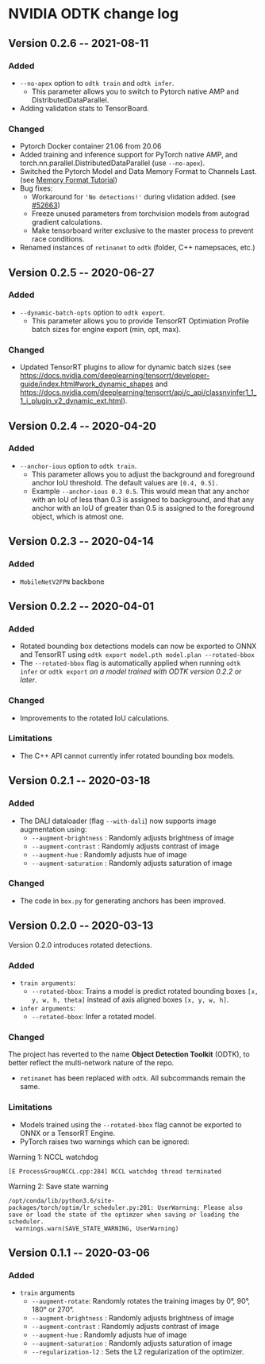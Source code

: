 # NVIDIA ODTK change log

## Version 0.2.6 -- 2021-08-11

### Added
* `--no-apex` option to `odtk train` and `odtk infer`.
  * This parameter allows you to switch to Pytorch native AMP and DistributedDataParallel.
* Adding validation stats to TensorBoard.

### Changed
* Pytorch Docker container 21.06 from 20.06
* Added training and inference support for PyTorch native AMP, and torch.nn.parallel.DistributedDataParallel (use `--no-apex`).
* Switched the Pytorch Model and Data Memory Format to Channels Last. (see [Memory Format Tutorial](https://pytorch.org/tutorials/intermediate/memory_format_tutorial.html))
* Bug fixes:
  * Workaround for `'No detections!'` during vlidation added. (see [#52663](https://github.com/pytorch/pytorch/issues/52663))
  * Freeze unused parameters from torchvision models from autograd gradient calculations.
  * Make tensorboard writer exclusive to the master process to prevent race conditions.
* Renamed instances of `retinanet` to `odtk` (folder, C++ namepsaces, etc.)


## Version 0.2.5 -- 2020-06-27

### Added
* `--dynamic-batch-opts` option to `odtk export`.
  * This parameter allows you to provide TensorRT Optimiation Profile batch sizes for engine export (min, opt, max).

### Changed
* Updated TensorRT plugins to allow for dynamic batch sizes (see https://docs.nvidia.com/deeplearning/tensorrt/developer-guide/index.html#work_dynamic_shapes and https://docs.nvidia.com/deeplearning/tensorrt/api/c_api/classnvinfer1_1_1_i_plugin_v2_dynamic_ext.html).


## Version 0.2.4 -- 2020-04-20

### Added
* `--anchor-ious` option to `odtk train`.
  * This parameter allows you to adjust the background and foreground anchor IoU threshold. The default values are `[0.4, 0.5].` 
  * Example `--anchor-ious 0.3 0.5`. This would mean that any anchor with an IoU of less than 0.3 is assigned to background, 
  and that any anchor with an IoU of greater than 0.5 is assigned to the foreground object, which is atmost one.

## Version 0.2.3 -- 2020-04-14

### Added
* `MobileNetV2FPN` backbone

## Version 0.2.2 -- 2020-04-01

### Added
* Rotated bounding box detections models can now be exported to ONNX and TensorRT using `odtk export model.pth model.plan --rotated-bbox`
* The `--rotated-bbox` flag is automatically applied when running `odtk infer` or `odtk export` _on a model trained with ODTK version 0.2.2 or later_. 

### Changed

* Improvements to the rotated IoU calculations.

### Limitations

* The C++ API cannot currently infer rotated bounding box models.

## Version 0.2.1 -- 2020-03-18

### Added
* The DALI dataloader (flag `--with-dali`) now supports image augmentation using:
   * `--augment-brightness` : Randomly adjusts brightness of image
   * `--augment-contrast` : Randomly adjusts contrast of image
   * `--augment-hue` : Randomly adjusts hue of image
   * `--augment-saturation` : Randomly adjusts saturation of image

### Changed
* The code in `box.py` for generating anchors has been improved.

## Version 0.2.0 -- 2020-03-13

Version 0.2.0 introduces rotated detections.

### Added
* `train arguments`:
  * `--rotated-bbox`: Trains a model is predict rotated bounding boxes `[x, y, w, h, theta]` instead of axis aligned boxes `[x, y, w, h]`.
* `infer arguments`:
  * `--rotated-bbox`: Infer a rotated model.

### Changed
The project has reverted to the name **Object Detection Toolkit** (ODTK), to better reflect the multi-network nature of the repo.
* `retinanet` has been replaced with `odtk`. All subcommands remain the same. 

### Limitations
* Models trained using the `--rotated-bbox` flag cannot be exported to ONNX or a TensorRT Engine.
* PyTorch raises two warnings which can be ignored:

Warning 1: NCCL watchdog
```
[E ProcessGroupNCCL.cpp:284] NCCL watchdog thread terminated
```

Warning 2: Save state warning
```
/opt/conda/lib/python3.6/site-packages/torch/optim/lr_scheduler.py:201: UserWarning: Please also save or load the state of the optimzer when saving or loading the scheduler.
  warnings.warn(SAVE_STATE_WARNING, UserWarning)
```

## Version 0.1.1 -- 2020-03-06

### Added
 * `train` arguments
   * `--augment-rotate`: Randomly rotates the training images by 0&deg;, 90&deg;, 180&deg; or 270&deg;.
   * `--augment-brightness` : Randomly adjusts brightness of image
   * `--augment-contrast` : Randomly adjusts contrast of image
   * `--augment-hue` : Randomly adjusts hue of image
   * `--augment-saturation` : Randomly adjusts saturation of image
   * `--regularization-l2` : Sets the L2 regularization of the optimizer.
